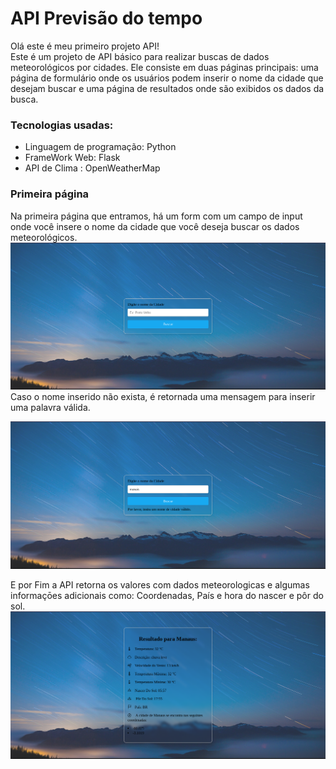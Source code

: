 # API Previsão do tempo

Olá este é meu primeiro projeto API!  
Este é um projeto de API básico para realizar buscas de dados meteorológicos por cidades. Ele consiste em duas páginas principais: uma página de formulário onde os usuários podem inserir o nome da cidade que desejam buscar e uma página de resultados onde são exibidos os dados da busca.

### Tecnologias usadas:
- Linguagem de programação: Python 
- FrameWork Web: Flask 
- API de Clima : OpenWeatherMap  
### Primeira página
Na primeira página que entramos, há um form com um campo de input onde você insere o nome da cidade que você deseja buscar os dados meteorológicos.
 ![formulario principal](/images/form.png)
Caso o nome inserido não exista, é retornada uma mensagem para inserir uma palavra válida.

 ![mensagem de erro](/images/form_error.png)

E por Fim a API retorna os valores com dados meteorologicas e algumas informaçōes adicionais como: Coordenadas, País e hora do nascer e pôr do sol.
 ![pagáina de resultado](/images/resultado.png)
